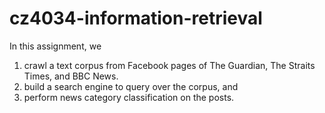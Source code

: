 # cz4034-information-retrieval

In this assignment, we
1) crawl a text corpus from Facebook pages of The Guardian, The Straits Times, and BBC News.
2) build a search engine to query over the corpus, and 
3) perform news category classification on the posts.
